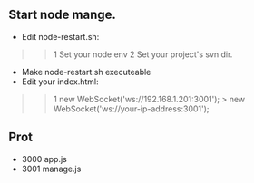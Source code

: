 
## Start node mange.
* Edit node-restart.sh:
>> 1  Set your node env
>> 2  Set your project's svn dir.
* Make node-restart.sh executeable
* Edit your index.html:
>> 1 new WebSocket('ws://192.168.1.201:3001'); > new WebSocket('ws://your-ip-address:3001');

## Prot
* 3000 app.js
* 3001 manage.js
